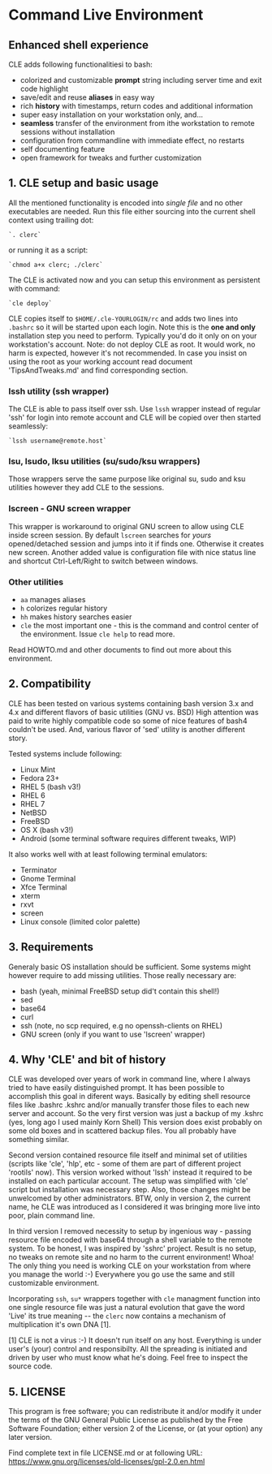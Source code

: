 
#   Command Live Environment

##   Enhanced shell experience

CLE adds following functionalitiesi to bash:
 - colorized and customizable **prompt** string including server time and exit
   code highlight
 - save/edit and reuse **aliases** in easy way
 - rich **history** with timestamps, return codes and additional information
 - super easy installation on your workstation only, and...
 - **seamless** transfer of the environment from ithe workstation to remote
   sessions without installation
 - configuration from commandline with immediate effect, no restarts
 - self documenting feature
 - open framework for tweaks and further customization
 


## 1. CLE setup and basic usage

All the mentioned functionality is encoded into _single file_ and no other
executables are needed. Run this file either sourcing into the current shell
context using trailing dot:

    `. clerc`

or running it as a script:

    `chmod a+x clerc; ./clerc`

The CLE is activated now and you can setup this environment as persistent with
command:

    `cle deploy`

CLE copies itself to `$HOME/.cle-YOURLOGIN/rc` and adds two lines into `.bashrc`
so it will be started upon each login. Note this is the **one and only**
installation step you need to perform. Typically you'd do it only on on your
workstation's account. Note: do not deploy CLE as root. It would work, no harm
is expected, however it's not recommended. In case you insist on using the root
as your working account read document 'TipsAndTweaks.md' and find corresponding 
section.


### lssh utility (ssh wrapper)

The CLE is able to pass itself over ssh. Use `lssh` wrapper instead of regular
'ssh' for login into remote account and CLE will be copied over then started
seamlessly:

    `lssh username@remote.host`


### lsu, lsudo, lksu utilities (su/sudo/ksu wrappers)

Those wrappers serve the same purpose like original su, sudo and ksu utilities
however they add CLE to the sessions.


### lscreen - GNU screen wrapper

This wrapper is workaround to original GNU screen to allow using CLE inside
screen session. By default `lscreen` searches for _yours_ opened/detached session
and jumps into it if finds one. Otherwise it creates new screen. Another added
value is configuration file with nice status line and shortcut Ctrl-Left/Right
to switch between windows.


### Other utilities
- `aa`  manages aliases
- `h`   colorizes regular history
- `hh`  makes history searches easier
- `cle` the most important one - this is the command and control center
      of the environment. Issue `cle help` to read more.

Read HOWTO.md and other documents to find out more about this environment.


## 2. Compatibility

CLE has been tested on various systems containing bash version 3.x and 4.x
and different flavors of basic utilities (GNU vs. BSD) High attention was paid
to write highly compatible code so some of nice features of bash4 couldn't be
used. And, various flavor of 'sed' utility is another different story.

Tested systems include following:
- Linux Mint
- Fedora 23+
- RHEL 5 (bash v3!)
- RHEL 6
- RHEL 7
- NetBSD
- FreeBSD
- OS X (bash v3!)
- Android (some terminal software requires different tweaks, WIP) 

It also works well with at least following terminal emulators:
- Terminator
- Gnome Terminal
- Xfce Terminal
- xterm
- rxvt
- screen
- Linux console (limited color palette)



## 3. Requirements

Generaly basic OS installation should be sufficient. Some systems might however
require to add missing utilities. Those really necessary are:
- bash (yeah, minimal FreeBSD setup did't contain this shell!)
- sed
- base64
- curl
- ssh (note, no scp required, e.g no openssh-clients on RHEL)
- GNU screen (only if you want to use 'lscreen' wrapper)



## 4. Why 'CLE' and bit of history

 CLE was developed over years of work in command line, where I always tried
to have easily distinguished prompt. It has been possible to accomplish
this goal in diferent ways. Basically by editing shell resource files like
.bashrc .kshrc and/or manually transfer those files to each new server and
account. So the very first version was just a backup of my .kshrc (yes, long
ago I used mainly Korn Shell) This version does exist probably on some old
boxes and in scattered backup files. You all probably have something similar.

 Second version contained resource file itself and minimal set of
utilities (scripts like 'cle', 'hlp', etc - some of them are part of different
project 'rootils' now). This version worked without 'lssh' instead it required
to be installed on each particular account. The setup was simplified with
'cle' script but installation was necessary step. Also, those changes might be
unwelcomed by other administrators. BTW, only in version 2, the current name,
he CLE was introduced as I considered it was bringing more live into poor,
plain command line.

 In third version I removed necessity to setup by ingenious way - passing
resource file encoded with base64 through a shell variable to the remote
system. To be honest, I was inspired by 'sshrc' project. Result is no setup,
no tweaks on remote site and no harm to the current environment! Whoa!
The only thing you need is working CLE on your workstation from where you
manage the world :-) Everywhere you go use the same and still customizable
environment.

Incorporating `ssh`, `su*` wrappers together with `cle` managment function into
one single resource file was just a natural evolution that gave the word 'Live'
its true meaning -- the `clerc` now contains a mechanism of multiplication it's
own DNA [1].

[1] CLE is not a virus :-) It doesn't run itself on any host. Everything is
under user's (your) control and responsibilty. All the spreading is initiated
and driven by user who must know what he's doing. Feel free to inspect the
source code.



## 5. LICENSE
 This program is free software; you can redistribute it and/or
 modify it under the terms of the GNU General Public License
 as published by the Free Software Foundation; either version 2
 of the License, or (at your option) any later version.

 Find complete text in file LICENSE.md or at following URL:
 https://www.gnu.org/licenses/old-licenses/gpl-2.0.en.html

